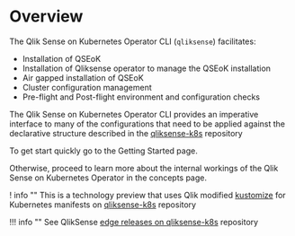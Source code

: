 # Overview

The Qlik Sense on Kubernetes Operator CLI (`qliksense`)  facilitates:

- Installation of QSEoK
- Installation of Qliksense operator to manage the QSEoK installation
- Air gapped installation of QSEoK
- Cluster configuration management
- Pre-flight and Post-flight environment and configuration checks

The Qlik Sense on Kubernetes Operator CLI provides an imperative interface to many of the configurations that need to be applied against the declarative structure described in the [qliksense-k8s](https://github.com/qlik-oss/qliksense-k8s) repository

To get start quickly go to the Getting Started page.

Otherwise, proceed to learn more about the internal workings of the Qlik Sense on Kubernetes Operator in the concepts page.

! info ""
    This is a technology preview that uses Qlik modified [kustomize](https://github.com/qlik-oss/kustomize) for Kubernetes manifests on [qliksense-k8s](https://github.com/qlik-oss/qliksense-k8s) repository

!!! info ""
    See QlikSense [edge releases on qliksense-k8s](https://github.com/qlik-oss/qliksense-k8s/releases) repository
